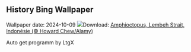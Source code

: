 ## History Bing Wallpaper
Wallpaper date: 2024-10-09
![](https://www.bing.com/th?id=OHR.MototiOctopus_FR-CA2506642758_UHD.jpg&w=1000)Download: [Amphioctopus, Lembeh Strait, Indonésie (© Howard Chew/Alamy)](https://www.bing.com/th?id=OHR.MototiOctopus_FR-CA2506642758_UHD.jpg)

Auto get programm by LtgX
